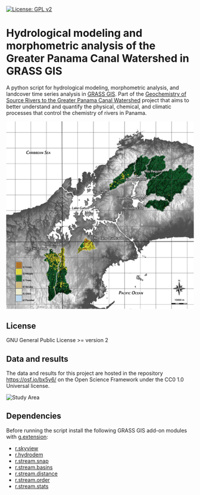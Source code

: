 [![License: GPL v2](https://img.shields.io/badge/License-GPL%20v2-blue.svg)](https://www.gnu.org/licenses/old-licenses/gpl-2.0.en.html)

# Hydrological modeling and morphometric analysis of the Greater Panama Canal Watershed in GRASS GIS
A python script for hydrological modeling, morphometric analysis,
and landcover time series analysis
in [GRASS GIS](grass.osgeo.org).
Part of the
[Geochemistry of Source Rivers to the Greater Panama Canal Watershed](https://www.researchgate.net/project/Geochemistry-of-Source-Rivers-to-the-Greater-Panama-Canal-Watershed)
project that aims to better understand and quantify
the physical, chemical, and climatic processes
that control the chemistry of rivers in Panama.

![Study Area](images/study_area_landcover_labeled.png)

## License
GNU General Public License >= version 2

## Data and results
The data and results for this project are hosted
in the repository https://osf.io/bx5y6/
on the Open Science Framework
under the CC0 1.0 Universal license.

![Study Area](images/landcover.gif)

## Dependencies
Before running the script install the following GRASS GIS add-on modules with
[g.extension](https://grass.osgeo.org/grass74/manuals/g.extension.html):
* [r.skyview](https://grass.osgeo.org/grass74/manuals/addons/r.skyview.html)
* [r.hydrodem](https://grass.osgeo.org/grass74/manuals/addons/r.hydrodem.html)
* [r.stream.snap](https://grass.osgeo.org/grass74/manuals/addons/r.stream.snap.html)
* [r.stream.basins](https://grass.osgeo.org/grass74/manuals/addons/r.stream.basins.html)
* [r.stream.distance](https://grass.osgeo.org/grass74/manuals/addons/r.stream.distance.html)
* [r.stream.order](https://grass.osgeo.org/grass74/manuals/addons/r.stream.order.html)
* [r.stream.stats](https://grass.osgeo.org/grass74/manuals/addons/r.stream.stats.html)
